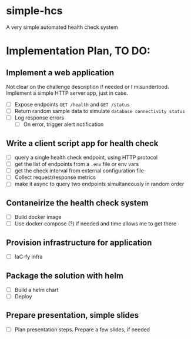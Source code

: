 # simple-hcs

A very simple automated health check system

# Implementation Plan, TO DO:

## Implement a web application

Not clear on the challenge description if needed or I misundertood.
Implement a simple HTTP server app, just in case.

- [ ] Expose endpoints `GET /health` and `GET /status`
- [ ] Return random sample data to simulate `database connectivity status`
- [ ] Log response errors
  - [ ] On error, trigger alert notification

## Write a client script app for health check

- [ ] query a single health check endpoint, using HTTP protocol
- [ ] get the list of endpoints from a `.env` file or env vars
- [ ] get the check interval from external configuration file
- [ ] Collect request/response metrics
- [ ] make it async to query two endpoints simultaneously in random order

## Contaneirize the health check system

- [ ] Build docker image
- [ ] Use docker compose (?) if needed and time allows me to get there

## Provision infrastructure for application

- [ ] IaC-fy infra

## Package the solution with helm

- [ ] Build a helm chart
- [ ] Deploy

## Prepare presentation, simple slides

- [ ] Plan presentation steps. Prepare a few slides, if needed
